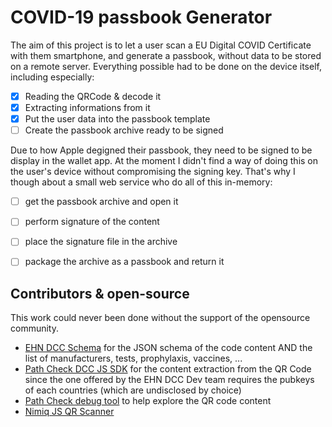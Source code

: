 # COVID-19 passbook Generator

The aim of this project is to let a user scan a EU Digital COVID Certificate with them smartphone, and generate a passbook, without data to be stored on a remote server. Everything possible had to be done on the device itself, including especially:

- [x] Reading the QRCode & decode it
- [x] Extracting informations from it
- [x] Put the user data into the passbook template
- [ ] Create the passbook archive ready to be signed

Due to how Apple degigned their passbook, they need to be signed to be display in the wallet app. At the moment I didn't find a way of doing this on the user's device without compromising the signing key. That's why I though about a small web service who do all of this in-memory:

- [ ] get the passbook archive and open it
- [ ] perform signature of the content
- [ ] place the signature file in the archive
- [ ] package the archive as a passbook and return it


## Contributors & open-source
This work could never been done without the support of the opensource community.

- [EHN DCC Schema](https://github.com/ehn-dcc-development/ehn-dcc-schema) for the JSON schema of the code content AND the list of manufacturers, tests, prophylaxis, vaccines, ...
- [Path Check DCC JS SDK](https://github.com/Path-Check/dcc-sdk.js) for the content extraction from the QR Code since the one offered by the EHN DCC Dev team requires the pubkeys of each countries (which are undisclosed by choice)
- [Path Check debug tool](https://github.pathcheck.org/debug.html) to help explore the QR code content
- [Nimiq JS QR Scanner](https://github.com/nimiq/qr-scanner/)
